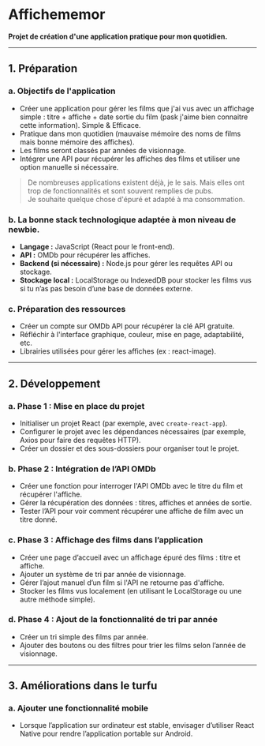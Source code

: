 # Affichememor
**Projet de création d'une application pratique pour mon quotidien.**

---

## 1. Préparation

### a. Objectifs de l'application

- Créer une application pour gérer les films que j'ai vus avec un affichage simple : titre + affiche + date sortie du film (pask j'aime bien connaitre cette information). Simple & Efficace.
- Pratique dans mon quotidien (mauvaise mémoire des noms de films mais bonne mémoire des affiches).
- Les films seront classés par années de visionnage.
- Intégrer une API pour récupérer les affiches des films et utiliser une option manuelle si nécessaire.

> De nombreuses applications existent déjà, je le sais. Mais elles ont trop de fonctionnalités et sont souvent remplies de pubs.  
> Je souhaite quelque chose d'épuré et adapté à ma consommation.

### b. La bonne stack technologique adaptée à mon niveau de newbie.

- **Langage :** JavaScript (React pour le front-end).
- **API :** OMDb pour récupérer les affiches.
- **Backend (si nécessaire) :** Node.js pour gérer les requêtes API ou stockage.
- **Stockage local :** LocalStorage ou IndexedDB pour stocker les films vus si tu n’as pas besoin d’une base de données externe.

### c. Préparation des ressources

- Créer un compte sur OMDb API pour récupérer la clé API gratuite.
- Réfléchir à l'interface graphique, couleur, mise en page, adaptabilité, etc.
- Librairies utilisées pour gérer les affiches (ex : react-image).

---

## 2. Développement

### a. Phase 1 : Mise en place du projet

- Initialiser un projet React (par exemple, avec `create-react-app`).
- Configurer le projet avec les dépendances nécessaires (par exemple, Axios pour faire des requêtes HTTP).
- Créer un dossier et des sous-dossiers pour organiser tout le projet.

### b. Phase 2 : Intégration de l’API OMDb

- Créer une fonction pour interroger l'API OMDb avec le titre du film et récupérer l'affiche.
- Gérer la récupération des données : titres, affiches et années de sortie.
- Tester l’API pour voir comment récupérer une affiche de film avec un titre donné.

### c. Phase 3 : Affichage des films dans l’application

- Créer une page d’accueil avec un affichage épuré des films : titre et affiche.
- Ajouter un système de tri par année de visionnage.
- Gérer l’ajout manuel d’un film si l'API ne retourne pas d'affiche.
- Stocker les films vus localement (en utilisant le LocalStorage ou une autre méthode simple).

### d. Phase 4 : Ajout de la fonctionnalité de tri par année

- Créer un tri simple des films par année.
- Ajouter des boutons ou des filtres pour trier les films selon l’année de visionnage.

---

## 3. Améliorations dans le turfu

### a. Ajouter une fonctionnalité mobile

- Lorsque l’application sur ordinateur est stable, envisager d’utiliser React Native pour rendre l’application portable sur Android.
